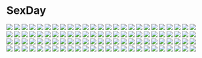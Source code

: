 # SexDay
![](https://konachan.com/image/3e2258567ed947b0ed5a24067a8fb93c/Konachan.com%20-%2059859%20ultimate_girl.jpg)
![](https://konachan.com/image/cc347c54bd93fdc477fa98e82b271a10/Konachan.com%20-%20220251%20blue_hair%20deidara%20gaara%20group%20headband%20juugo%20kankuro%20maito_ga%C3%AF%20male%20naruto%20oba-min%20red_eyes%20red_hair%20rock_lee%20sai%20sasori%20temari%20tenten%20tsunade.jpg)
![](https://konachan.com/image/45a9f2a9a6d747f9f248dacb9b44d908/Konachan.com%20-%2049889%20hatsune_miku%20skirt%20thighhighs%20tottsuan%20vocaloid%20wings.jpg)
![](https://konachan.com/image/f2ccf6a19fb1e016f44145d316eda8db/Konachan.com%20-%20298153%20animal_ears%20blue_eyes%20brown_hair%20building%20clouds%20gloves%20japanese_clothes%20kimono%20mousegirl%20original%20short_hair%20sky%20torii%20umbrella%20winter.jpg)
![](https://konachan.com/jpeg/e3d84e72bedfa4b9d4373f46ba5da83c/Konachan.com%20-%20211453%20ayanami_rei%20neon_genesis_evangelion%20yuzhi.jpg)
![](https://konachan.com/image/674d69ee6df739d59c568f4a3865b7e8/Konachan.com%20-%20160378%20bed%20blue_eyes%20bra%20gray_hair%20hong_%28white_spider%29%20izayoi_sakuya%20panties%20touhou%20underwear.jpg)
![](https://konachan.com/jpeg/67f9c5b87a21fcf7654d02546764a094/Konachan.com%20-%20215356%20breasts%20brown_hair%20catgirl%20choker%20gloves%20hat%20john_doe%20long_hair%20miqo%27te%20nipples%20nude%20pink_hair%20red_hair%20scar%20sex%20short_hair%20tail%20thighhighs%20yuri.jpg)
![](https://konachan.com/jpeg/09e010bf21466c6ec63c0b0325beb71b/Konachan.com%20-%20209013%20blush%20breasts%20cameltoe%20erisu_erenoaru%20game_cg%20maid%20nanase_meruchi%20nipples%20no_bra%20open_shirt%20panties%20underwear%20windmill_%28company%29.jpg)
![](https://konachan.com/jpeg/ab7849b70188698f103fed502ac4d55f/Konachan.com%20-%20202356%20aqua_eyes%20armor%20bodysuit%20breasts%20dress%20gray_hair%20hat%20long_hair%20original%20pantyhose%20signed%20skintight%20twintails%20white%20white_hair%20witch_hat%20yang-do.jpg)
![](https://konachan.com/jpeg/d309784f57fd6721874b1ed75d6f8c8d/Konachan.com%20-%2075194%20blonde_hair%20blue_eyes%20blue_hair%20blush%20book%20bow%20brown_hair%20cirno%20fairy%20hakurei_reimu%20long_hair%20miko%20red_eyes%20short_hair%20touhou%20white%20yellow_eyes.jpg)
![](https://konachan.com/jpeg/cec28a6a96811177f64124a0fcd6453e/Konachan.com%20-%20204475%20barefoot%20bow%20drink%20honda_mio%20idolmaster%20morikura_en%20necklace%20pool%20school_uniform%20shibuya_rin%20shimamura_uzuki%20tie%20water%20wet%20wink.jpg)
![](https://konachan.com/jpeg/b94fa74be4a626456d16a1c01586e5f1/Konachan.com%20-%20237853%20black_hair%20breasts%20choker%20cleavage%20dragon%20elbow_gloves%20gloves%20gun%20hanshu%20long_hair%20moeoh_ex%20pantyhose%20ponytail%20sideboob%20weapon%20zoom_layer.jpg)
![](https://konachan.com/jpeg/5077b5e4e306432d091e6e6a619c1b3f/Konachan.com%20-%20286284%20kashiwazaki_hatsune%20saihate%20signed%20twintails%20vocaloid.jpg)
![](https://konachan.com/jpeg/9c719b9b0b3608a158793404199fd08b/Konachan.com%20-%20233713%20aqua_eyes%20bed%20blush%20book%20bra%20breast_hold%20breasts%20censored%20game_cg%20male%20moonstone%20nipples%20nopan%20penis%20pink_hair%20pussy_juice%20short_hair%20socks%20underwear.jpg)
![](https://konachan.com/jpeg/2533719a49587637cc5f6e8a7097c1e8/Konachan.com%20-%20304882%202girls%20aliasing%20ass%20bed%20bell%20blush%20breasts%20catgirl%20cleavage%20collar%20headband%20koito_yuu%20long_hair%20panties%20ponytail%20red_hair%20tail%20underwear%20watermark.jpg)
![](https://konachan.com/image/3e89320c24e5bfe4671df21ea546dbd9/Konachan.com%20-%20245637%20all_male%20armor%20blonde_hair%20cape%20elbow_gloves%20fate_grand_order%20fate_%28series%29%20fox37%20gloves%20green_eyes%20long_hair%20male%20petals%20purple_eyes%20short_hair.jpg)
![](https://konachan.com/jpeg/3f80b4e360d6a332e116880b9df9ea72/Konachan.com%20-%2090652%20apron%20blue_eyes%20game_cg%20hanamaki_masumi%20naked_apron%20nopan%20orange_memories%20pink_hair%20purple_software%20short_hair%20tagme.jpg)
![](https://konachan.com/jpeg/e551e67466078d6268a0305a8be209ef/Konachan.com%20-%20278641%20blonde_hair%20building%20car%20city%20dress%20green_eyes%20loli%20lolita_fashion%20long_hair%20male%20night%20original%20scenic%20taharu_kousuke%20translation_request%20tree.jpg)
![](https://konachan.com/image/d9928b36622c74488da46117ef569b9f/Konachan.com%20-%20124410%20akari_%28dakko_shite_gyu%21%29%20dakko_shite_gyu%21%20maid%20makurako.jpg)
![](https://konachan.com/jpeg/a85bb3f1f3c41c4f3019f68c4a50b06d/Konachan.com%20-%20114440%20cake%20drink%20food%20game_cg%20glasses%20gloves%20green_eyes%20hamashima_shigeo%20hat%20ice_cream%20long_hair%20navel%20purple_hair%20skirt%20skyfish%20thighhighs.jpg)
![](https://konachan.com/image/89b1d2a8339571e15f5c77f7c854bb32/Konachan.com%20-%2069793%20alice_%28wonderland%29%20animal_ears%20blonde_hair%20blue_eyes%20bow%20bunny_ears%20dress%20gun%20long_hair%20male%20moon%20peter_white%20red_eyes%20tree%20weapon%20white_hair.jpg)
![](https://konachan.com/image/9c0dd6c10442332e33d0a3f3f2c54315/Konachan.com%20-%2050183%20blood%20blood_%28anime%29%20haji%20otonashi_saya%20sword%20vampire%20weapon.jpg)
![](https://konachan.com/image/16fee4716b05f6359c01ed592b364a2a/Konachan.com%20-%2061714%20kagamine_rin%20vocaloid.jpg)
![](https://konachan.com/image/ffc6f3ce0fb284a64f554daf18309541/Konachan.com%20-%2072117%20blonde_hair%20brown_hair%20long_hair%20suikoden_ii%20tagme.jpg)
![](https://konachan.com/image/17ea6804ce9f5f62fb7adac61401229b/Konachan.com%20-%2022378%20group%20navel_%28company%29%20nishimata_aoi%20pointed_ears%20shuffle%20suzuhira_hiro.jpg)
![](https://konachan.com/jpeg/a88f714cf1dda5ccad4cc8b7a0dcbc0a/Konachan.com%20-%20264590%2083fake%20alice_%28grimms_notes%29%20aqua_eyes%20blonde_hair%20blush%20close%20grimms_notes%20long_hair.jpg)
![](https://konachan.com/jpeg/9ef1d36bf5c2ccabbb24d18f2b41ef1b/Konachan.com%20-%20239965%20blush%20bow%20brown_eyes%20brown_hair%20long_hair%20original%20white%20yin..jpg)
![](https://konachan.com/image/e8be39e4be42c5e3cd6e8fbacbcd6916/Konachan.com%20-%2097499%20animal%20armor%20blue_eyes%20breasts%20cleavage%20dragon%20gloves%20goggles%20long_hair%20magic%20moon%20original%20red_eyes%20sword%20twintails%20watermark%20weapon%20white_hair.jpg)
![](https://konachan.com/image/d1e818b0f8dbd203f93cb8761e198490/Konachan.com%20-%20135076%20japanese_clothes%20original%20touto_seiro.jpg)
![](https://konachan.com/image/6eaa9345180a310cc8bbf46f01cdbd97/Konachan.com%20-%2016994%20air%20animal%20bird%20kamio_misuzu%20key%20kunisaki_yukito%20orange.jpg)
![](https://konachan.com/jpeg/0ae061bc69ce6902011d081d6e9bdb17/Konachan.com%20-%20277455%20bed%20blonde_hair%20blush%20breast_hold%20breasts%20brown_eyes%20cleavage%20dark_skin%20navel%20original%20ponytail%20short_hair%20skirt%20socks%20sumiyao_%28amam%29%20wink.jpg)
![](https://konachan.com/jpeg/20ffbf95744aab740107ae005a744974/Konachan.com%20-%20280319%20ancotaku%20brown_hair%20bubbles%20flowers%20grass%20japanese_clothes%20kimono%20lolita_fashion%20original%20purple_eyes%20scan%20umbrella.jpg)
![](https://konachan.com/image/e415963d34b8ec214ce73070d6a3dd4a/Konachan.com%20-%208442%20blonde_hair%20dress%20elbow_gloves%20fullani%20gloves%20mitsumi_misato%20purinsasu%20purple_eyes%20thighhighs.jpg)
![](https://konachan.com/jpeg/bf27dc140bb06f4194bd1f366ad27865/Konachan.com%20-%20204236%202girls%20ass%20blush%20breasts%20brown_eyes%20collar%20dark_skin%20drink%20kaida_bora%20long_hair%20nipples%20original%20panties%20ribbons%20topless%20underwear%20wet%20white.jpg)
![](https://konachan.com/image/431b26a6c26da0fd41b34ed52f61e5ce/Konachan.com%20-%20124789%20blonde_hair%20blue_eyes%20genderswap%20hat%20kiguchiko%20moriya_suwako%20red_eyes%20touhou%20yasaka_kanako.jpg)
![](https://konachan.com/image/4b81a2733a3667c880418aa8167e548d/Konachan.com%20-%2016584%20comic_party%20ohba_eimi.jpg)
![](https://konachan.com/image/ac9d660ddbe69f76cd468f1165c2cc61/Konachan.com%20-%2023030%20animal_ears%20catgirl%20pure_pure%20tobari%20wedding%20wedding_attire.jpg)
![](https://konachan.com/jpeg/2be995c66da627da67a915e7a2e3dcd1/Konachan.com%20-%20241238%20annin_doufu%20himekawa_yuki%20hori_yuuko%20idolmaster%20idolmaster_cinderella_girls%20idolmaster_cinderella_girls_starlight_stage%20namba_emi.jpg)
![](https://konachan.com/jpeg/0748591c2a6ff4ee8fb6f610e8f65adf/Konachan.com%20-%20286194%202girls%20animal%20blush%20bow%20building%20cat_smile%20fireworks%20flowers%20food%20headdress%20horns%20hug%20kimono%20loli%20long_hair%20night%20pink_eyes%20shoujo_ai%20sky%20snake.jpg)
![](https://konachan.com/jpeg/91753928a6dced559e3749ec3237e718/Konachan.com%20-%20253450%20aqua_eyes%20blonde_hair%20breasts%20building%20elbow_gloves%20game_cg%20gloves%20harukaze_soft%20long_hair%20oozora_itsuki%20ribbons%20skirt%20sky%20thighhighs%20tree.jpg)
![](https://konachan.com/image/ba1488408c620fc3f4b116cf591f269c/Konachan.com%20-%20141745%20dress%20honey%20lolita_fashion%20long_hair%20original%20thighhighs%20tinkerbell%20tinkle.jpg)
![](https://konachan.com/image/4f2899bf303f648e8a15d502b031906f/Konachan.com%20-%2018974%20ikkitousen%20ryomou_shimei.jpg)
![](https://konachan.com/image/4a35317eac1d713564d3df6e2243c239/Konachan.com%20-%20287088%20ass%20black_hair%20bloomers%20blue_eyes%20coffee-kizoku%20cropped%20long_hair%20original%20school_uniform%20shiramine_rika%20swimsuit.jpg)
![](https://konachan.com/image/7d03c58368599380778ce5ae907db6fa/Konachan.com%20-%20269239%202girls%20animal%20atelier%20atelier_lydie_%26_suelle%20bird%20book%20building%20novelance%20plachta%20scenic%20sophie_neuenmuller%20water.jpg)
![](https://konachan.com/image/c909ae534378a97c5f132d1b07ccb37f/Konachan.com%20-%2094039%20armor%20blonde_hair%20panties%20princess_lover%20sword%20sylvia_van_hossen%20underwear%20weapon.jpg)
![](https://konachan.com/image/9927e93d1f949307f2774dc1744cec9c/Konachan.com%20-%20164239%20alice_cartelet%20blonde_hair%20dress%20hara_yui%20kiniro_mosaic%20petals%20twintails.jpg)
![](https://konachan.com/image/67d53ea2fcb655fc9fd6e38faec47039/Konachan.com%20-%20142814%202girls%20dress%20gloves%20long_hair%20orange_eyes%20orange_hair%20pink_hair%20renne%20ribbons%20short_hair%20skirt%20sora_no_kiseki%20thighhighs%20twintails%20wink%20yellow_eyes.jpg)
![](https://konachan.com/image/73c42e788829828888dfd15d70230b30/Konachan.com%20-%20115286%20ass%20game_cg%20himukai_kyousuke%20koshino_karen%20maid%20nopan%20owarinaki_natsu_towa_naru_shirabe%20pink_hair%20pussy%20uncensored.jpg)
![](https://konachan.com/jpeg/190df4cb0cc531c9dd516052d9774596/Konachan.com%20-%20249110%206u_%28eternal_land%29%20bikini%20blush%20green_eyes%20hoshizora_rin%20love_live%21_school_idol_project%20orange_hair%20short_hair%20swimsuit%20wristwear%20yellow.jpg)
![](https://konachan.com/image/1a0bbb62800f2bd4b75c123a55470ff0/Konachan.com%20-%2019413%20akashi_yuuna%20izumi_ako%20mahou_sensei_negima%20okochi_akira%20sasaki_makie%20tatsumiya_mana.jpg)
![](https://konachan.com/jpeg/3586260cb375d96184e3af7bf17ea7c3/Konachan.com%20-%20225364%20akira02%20anus%20aqua_eyes%20ass%20blonde_hair%20breasts%20censored%20erect_nipples%20gloves%20hat%20pussy%20pussy_juice%20spread_legs%20spread_pussy%20twintails%20uniform.jpg)
![](https://konachan.com/image/469904255f0ad81749462e41466f0030/Konachan.com%20-%20152427%20blue_eyes%20book%20braids%20cape%20ex-one%20gray_hair%20hat%20jpeg_artifacts%20knife%20logo%20long_hair%20migiwa_fuyu%20pantyhose%20skirt%20snow%20tsukiakari_lunch%20uniform%20weapon.jpg)
![](https://konachan.com/jpeg/f7dca52603ec1bd35d24cd3ef0e0b959/Konachan.com%20-%20262775%20ass%20beach%20bikini%20blonde_hair%20breasts%20cleavage%20dress%20gloves%20horns%20long_hair%20necklace%20pink_hair%20ponytail%20swimsuit%20thighhighs%20vira_lilie%20water.jpg)
![](https://konachan.com/image/e79f721b87e77eec83254ad39155dc57/Konachan.com%20-%20225528%20ass%20bondage%20breasts%20close%20headphones%20nipples%20open_shirt%20pink_eyes%20pink_hair%20pussy%20pussy_juice%20sonico%20super_sonico%20thighhighs%20uniform%20v-mag.jpg)
![](https://konachan.com/jpeg/9a241cb4cb8a53cd59d751c29527fde4/Konachan.com%20-%20219007%20bed%20blush%20brown_hair%20garter%20green_eyes%20mikami_mika%20moon%20night%20original%20stars%20waifu2x.jpg)
![](https://konachan.com/jpeg/59ebc016a61f75205ff3a96ed56c17e8/Konachan.com%20-%20269257%20animal_ears%20armor%20ass%20bodysuit%20boots%20breasts%20catgirl%20elbow_gloves%20gloves%20gray_eyes%20gray_hair%20long_hair%20mamuru%20original%20sword%20tail%20thighhighs%20weapon.jpg)
![](https://konachan.com/jpeg/4b5fb78939d00fcf993e689f5f6dee3d/Konachan.com%20-%2039399%20tagme.jpg)
![](https://konachan.com/image/13c77c7c366f86eb79d17d226c64f99c/Konachan.com%20-%20142051%20artoria_pendragon_%28all%29%20emiya_kiritsugu%20fate_stay_night%20fate_zero%20fate_%28series%29%20gilgamesh%20kotomine_kirei%20lancelot_%28fate%29%20saber%20vandana.jpg)
![](https://konachan.com/jpeg/7018c202a0eb5cbadc1e1563bafe875b/Konachan.com%20-%20289828%20bicolored_eyes%20butterfly%20dress%20gray_hair%20long_hair%20nopan%20original%20ponytail%20see_through%20sutorora%20water.jpg)
![](https://konachan.com/image/11583fd4046ed464484ac6029d971a8a/Konachan.com%20-%20109971%20breasts%20headphones%20kusaka_souji%20long_hair%20nipples%20nitroplus%20panties%20pink_hair%20red_eyes%20sonico%20super_sonico%20topless%20underwear.jpg)
![](https://konachan.com/jpeg/3ceb633f924cb6daae8fe5831816f512/Konachan.com%20-%20286470%20bettle_%28b_s_a_n%29%20blush%20bow%20braids%20breasts%20cleavage%20close%20flowers%20gray_hair%20green_eyes%20headdress%20horns%20long_hair%20rose%20sennen_sensou_aigis%20watermark.jpg)
![](https://konachan.com/jpeg/505383941967edc35c68d9055029845d/Konachan.com%20-%20179844%20anthropomorphism%20aqua_eyes%20breasts%20evandragon%20hamakaze_%28kancolle%29%20kantai_collection%20pantyhose%20school_uniform%20short_hair%20skirt%20white_hair.jpg)
![](https://konachan.com/image/bcd202bb75bbc0289f880663e0b79a90/Konachan.com%20-%2015722%20carnelian%20lilith_%28yami_to_boushi_to_hon_no_tabibito%29%20yami_to_boushi_to_hon_no_tabibito.jpg)
![](https://konachan.com/jpeg/63de7c8b15bcd5bc2f3b1bb467ecb215/Konachan.com%20-%2035178%20kitsu_chiri%20sayonara_zetsubou_sensei.jpg)
![](https://konachan.com/jpeg/4db981e0b9b247abae22900fb25a9472/Konachan.com%20-%2058033%20bakemonogatari%20kanbaru_suruga%20monogatari_%28series%29.jpg)
![](https://konachan.com/image/5662fe06b95977f2f9c93232f4909f96/Konachan.com%20-%20256274%20blonde_hair%20breasts%20dungeon_and_fighter%20feathers%20female_paladin_%28dnf%29%20hc%20jpeg_artifacts%20long_hair%20navel%20no_bra.jpg)
![](https://konachan.com/image/3fd08d007880323d4d9f42b2dfa00dbe/Konachan.com%20-%20307706%20aqua_eyes%20ass%20black_hair%20esencey%20long_hair%20panties%20school_uniform%20skirt%20ssss.gridman%20takarada_rikka%20underwear.jpg)
![](https://konachan.com/image/2a61494bb822f25ddb6bc1e89363c02a/Konachan.com%20-%20239485%20brown_eyes%20flowers%20gray_hair%20hat%20kagayan1096%20kneehighs%20long_hair%20original%20petals%20red_eyes%20rose%20school_uniform%20signed%20white_hair%20wink.jpg)
![](https://konachan.com/image/68fd94682ec33034d72d7c4f7c8139bf/Konachan.com%20-%2013160%202girls%20futari_wa_precure%20jpeg_artifacts%20misumi_nagisa%20panties%20precure%20underwear%20yukishiro_honoka%20yuri.jpg)
![](https://konachan.com/jpeg/3e026717bade917c68170f0ca9d02ce7/Konachan.com%20-%2053323%20close%20hayate_no_gotoku%20katsura_hinagiku%20vector.jpg)
![](https://konachan.com/image/1f2d72515edaa261a46c50c1e9645131/Konachan.com%20-%20150326%20ass%20blush%20cameltoe%20idolmaster%20imai_kana%20jpeg_artifacts%20mimura_kanako%20panties%20pantyhose%20school_uniform%20skirt%20tagme%20underboob%20underwear%20upskirt.jpg)
![](https://konachan.com/jpeg/a22b6fa9fa9610913b249c74b309c8a0/Konachan.com%20-%20237671%20eyepatch%20katana%20mamuru%20original%20sword%20weapon%20white_hair.jpg)
![](https://konachan.com/image/5c09f28f04427922d72ff1a3d340dc73/Konachan.com%20-%20256609%20animal_ears%20anthropomorphism%20ass%20ayanami_%28azur_lane%29%20azur_lane%20bandaid%20blonde_hair%20blush%20headphones%20long_hair%20nopan%20thighhighs%20yellow_eyes%20yonjyuugo.jpg)
![](https://konachan.com/jpeg/ac2915aa9490f91773c656e9a82f09b4/Konachan.com%20-%2015789%20mahou_shoujo_lyrical_nanoha.jpg)
![](https://konachan.com/image/c03b6f873ef01b2f914ca2e56e88a323/Konachan.com%20-%20208482%20nine_wangwang%20original.jpg)
![](https://konachan.com/image/7b69d2b00221c142b69266d9ec3d4dd7/Konachan.com%20-%205909%20animated%20izumi_konata%20lucky_star.gif)
![](https://konachan.com/image/072bbe4bf7def3961bd0856d48467938/Konachan.com%20-%20169974%20blue_hair%20dress%20flaky%20flippy%20gray_eyes%20green_hair%20hat%20kiri%20knife%20long_hair%20male%20petunia%20red_hair%20short_hair%20uniform%20weapon%20yellow_eyes.jpg)
![](https://konachan.com/image/96e042f4e07ae21e7e624788101d6096/Konachan.com%20-%2040123%20galge.com%20glasses%20green_eyes%20logo%20panties%20pantyhose%20school_uniform%20skirt%20striped_panties%20underwear%20upskirt%20yukirin.jpg)
![](https://konachan.com/image/7a79629f04b44826c068783b03914198/Konachan.com%20-%2026020%20azumanga_daioh%20blue%20kasuga_ayumu%20vector.jpeg)
![](https://konachan.com/image/3358103dfa051eb626c298b7549c8c82/Konachan.com%20-%2022078%20alicia_florence%20aria%20mizunashi_akari.jpg)
![](https://konachan.com/image/b8ee825db8a47ba54ae26f694333b5e0/Konachan.com%20-%20211526%20anthropomorphism%20book%20couch%20glasses%20gray%20green_eyes%20japanese_clothes%20kantai_collection%20scotishfold%20short_hair%20signed%20skirt%20thighhighs.jpg)
![](https://konachan.com/image/c5fbbac98131f932c6b2ec4d2afd9620/Konachan.com%20-%2089222%20atia_simmons%20blue_eyes%20breasts%20cleavage%20elizabeth_mayberry%20freezing%20genessa_roland%20ingrid_bernstein%20kim_kwang-hyun%20school_uniform%20thighhighs.jpg)
![](https://konachan.com/jpeg/f652575d777ebee2301ef0250d513bbf/Konachan.com%20-%20155704%20akino_subaru%20blue_eyes%20blush%20bra%20breasts%20cleavage%20hatsukoi_1_1%20navel%20panties%20red_hair%20scan%20see_through%20shirt_lift%20short_hair%20underboob%20underwear.jpg)
![](https://konachan.com/jpeg/54e836d703123116699d07f353bb65f4/Konachan.com%20-%20248834%20anne_bonny%20ball%20beach%20blonde_hair%20fate_grand_order%20fate_%28series%29%20red_eyes%20sideboob%20tagme_%28artist%29%20water.jpg)
![](https://konachan.com/jpeg/cd25a5d0fd42c15e9e42795b84a1936f/Konachan.com%20-%20212550%20animal_ears%20blush%20bra%20breasts%20fingering%20game_cg%20inuta_hana%20long_hair%20nae-nae%20nipples%20panties%20pink_hair%20skyfish%20tail%20thighhighs%20underwear.jpg)
![](https://konachan.com/image/3e880c35f0c2f03a5fd721392852eaba/Konachan.com%20-%2054669%20akiyama_mio%20ass%20fusataka_shikibu%20k-on%21%20nipples%20school_swimsuit%20swimsuit%20tears%20thighhighs.jpg)
![](https://konachan.com/image/a236a56533053d7b2098eb08cdcc7fa2/Konachan.com%20-%20148306%20aqua_eyes%20ass%20blonde_hair%20blue_eyes%20boots%20christmas%20jay_phenrix%20navel%20orange_hair%20princess_daisy%20ribbons%20rosalina%20stockings%20super_mario%20thighhighs.jpg)
![](https://konachan.com/image/9cb42275914b725b206d9b4b50598a36/Konachan.com%20-%2068147%20akihime_sumomo%20itou_noiji%20nanatsuiro_drops%20scan%20shakugan_no_shana%20shana.jpg)
![](https://konachan.com/image/e42562065b088831903bbe3c26256297/Konachan.com%20-%2048052%20black_eyes%20black_hair%20choker%20close%20pointed_ears%20shining_tears%20shining_wind%20taka_tony%20wings%20xecty_ein.jpg)
![](https://konachan.com/image/36169662081503bd78b54aa1cdde5747/Konachan.com%20-%2039475%20izumi_konata%20lucky_star%20school_uniform.jpg)
![](https://konachan.com/image/2983fe3af3f72e3a0716cf2b7d927a67/Konachan.com%20-%2013598%20hat%20morimiya_yorito%20shihou_matsuri%20sola%20thighhighs.jpg)
![](https://konachan.com/image/03e0937347e376d991c216899ac7afc8/Konachan.com%20-%20126818%20barefoot%20hatsune_miku%20long_hair%20rio_%28e2759%29%20scarf%20twins%20twintails%20vocaloid%20white.jpg)
![](https://konachan.com/jpeg/92f6924f612edb61994743ca61392b23/Konachan.com%20-%2056306%20blonde_hair%20hat%20long_hair%20purple_hair%20saigyouji_yuyuko%20short_hair%20touhou%20yakumo_yukari.jpg)
![](https://konachan.com/image/f064e2bc3ec4238de376abbace222c2d/Konachan.com%20-%2068320%20megurine_luka%20vocaloid.jpg)
![](https://konachan.com/image/186cd30e1b44227a75d7004f2a7b83a2/Konachan.com%20-%20209653%20bandaid%20gray_eyes%20mechagirl%20original%20shichigoro756%20teddy_bear.jpg)
![](https://konachan.com/image/b29ba8213cb6db7107efa00fcb4bbedd/Konachan.com%20-%20106770%20armor%20artoria_pendragon_%28all%29%20blonde_hair%20fate_%28series%29%20fate_stay_night%20fate_zero%20irisviel_von_einzbern%20saber%20sword%20takeuchi_takashi%20type-moon%20weapon.jpg)
![](https://konachan.com/jpeg/9ddd29034eba8a8dc93e8da0a32a4fbd/Konachan.com%20-%2087840%20aisaka_taiga%20long_hair%20scarf%20toradora%20white.jpg)
![](https://konachan.com/image/89e8db776f11aad722f237aeaf4c22c3/Konachan.com%20-%2032881%20animal_ears%20bell%20blush%20bow%20catgirl%20gray_hair%20headdress%20long_hair%20maid%20red_eyes%20tail.jpg)
![](https://konachan.com/jpeg/6e76f6e421ecfef9261d182115ef15fd/Konachan.com%20-%20213402%20animal_ears%20cropped%20fang%20gloves%20hoodie%20horo%20kawakami_rokkaku%20ookami_to_koushinryou%20orange_hair%20red_eyes%20snow%20wolfgirl.jpg)
![](https://konachan.com/image/ceac76099b69f1b863a62a3519d3669d/Konachan.com%20-%20167146%20ai_tsujidou%20blonde_hair%20blue_eyes%20chain%20gloves%20jpeg_artifacts%20logo%20long_hair%20mikoshi_matsuri%20school_uniform%20tsujidou-san_no_junai_road.jpg)
